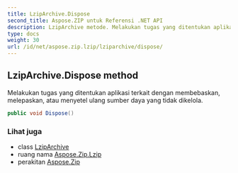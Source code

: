 ```yaml
---
title: LzipArchive.Dispose
second_title: Aspose.ZIP untuk Referensi .NET API
description: LzipArchive metode. Melakukan tugas yang ditentukan aplikasi terkait dengan membebaskan melepaskan atau menyetel ulang sumber daya yang tidak dikelola.
type: docs
weight: 30
url: /id/net/aspose.zip.lzip/lziparchive/dispose/
---
```

## LzipArchive.Dispose method

Melakukan tugas yang ditentukan aplikasi terkait dengan membebaskan, melepaskan, atau menyetel ulang sumber daya yang tidak dikelola.

```csharp
public void Dispose()
```

### Lihat juga

* class [LzipArchive](../)
* ruang nama [Aspose.Zip.Lzip](../../lziparchive/)
* perakitan [Aspose.Zip](../../../)


